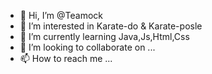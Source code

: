 - 👋 Hi, I’m @Teamock
- 👀 I’m interested in Karate-do  & Karate-posle
- 🌱 I’m currently learning Java,Js,Html,Css
- 💞️ I’m looking to collaborate on ...
- 📫 How to reach me ...

<!---
Teamock/Teamock is a ✨ special ✨ repository because its `README.md` (this file) appears on your GitHub profile.
You can click the Preview link to take a look at your changes.
--->

